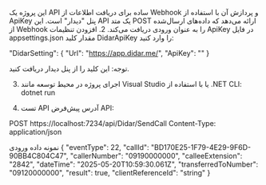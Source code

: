 این پروژه یک API ساده برای دریافت اطلاعات از Webhook و پردازش آن با استفاده از ApiKey پنل "دیدار" است. این API یک متد POST ارائه می‌دهد که داده‌های ارسال‌شده از Webhook را به عنوان ورودی دریافت می‌کند.
2. افزودن تنظیمات ApiKey
در فایل appsettings.json مقدار کلید DidarApiKey را وارد کنید:

  "DidarSetting": {
    "Url": "https://app.didar.me/",
    "ApiKey": ""
  }

توجه: این کلید را از پنل دیدار دریافت کنید.

3. اجرای پروژه
در محیط توسعه مانند Visual Studio یا با استفاده از .NET CLI:
dotnet run

4. تست API
آدرس پیش‌فرض API:

POST https://localhost:7234/api/Didar/SendCall
Content-Type: application/json

نمونه داده ورودی
{
  "eventType": 22,
  "callId": "BD170E25-1F79-4E29-9F6D-90BB4C804C47",
  "callerNumber": "09190000000",
  "calleeExtension": "2842",
  "dateTime": "2025-05-20T10:59:30.061Z",
  "transferredToNumber": "09120000000",
  "result": true,
  "clientReferenceId": "string"
}

